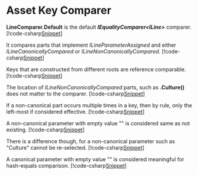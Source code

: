 ﻿# Asset Key Comparer

**LineComparer.Default** is the default **<i>IEqualityComparer&lt;ILine&gt;</i>** comparer.
[!code-csharp[Snippet](Examples.cs#Snippet_0)]

It compares parts that implement *ILineParameterAssigned* and either *ILineCanonicallyCompared* or *ILineNonCanonicallyCompared*.
[!code-csharp[Snippet](Examples.cs#Snippet_1)]

Keys that are constructed from different roots are reference comparable. 
[!code-csharp[Snippet](Examples.cs#Snippet_2)]

The location of *ILineNonCanonicallyCompared* parts, such as **.Culture()** does not matter to the comparer.
[!code-csharp[Snippet](Examples.cs#Snippet_3)]

If a non-canonical part occurs multiple times in a key, then by rule, only the left-most if considered effective.
[!code-csharp[Snippet](Examples.cs#Snippet_4)]

A non-canonical parameter with empty value "" is considered same as not existing.
[!code-csharp[Snippet](Examples.cs#Snippet_5)]

There is a difference though, for a non-canonical parameter such as "Culture" cannot be re-selected.
[!code-csharp[Snippet](Examples.cs#Snippet_5b)]

A canonical parameter with empty value "" is considered meaningful for hash-equals comparison.
[!code-csharp[Snippet](Examples.cs#Snippet_6)]

